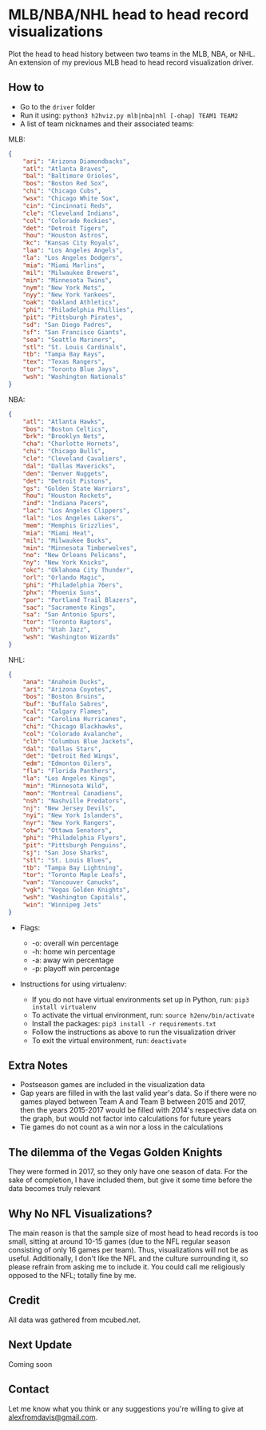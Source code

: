 # MLB/NBA/NHL head to head record visualizations  
  
Plot the head to head history between two teams in the MLB, NBA, or NHL. An extension of my previous MLB head to head record visualization driver.  
  
## How to  
  
* Go to the ```driver``` folder  
* Run it using: ```python3 h2hviz.py mlb|nba|nhl [-ohap] TEAM1 TEAM2```  
* A list of team nicknames and their associated teams:  
  
MLB:  
```json
{
	"ari": "Arizona Diamondbacks",
	"atl": "Atlanta Braves",
	"bal": "Baltimore Orioles",
	"bos": "Boston Red Sox",
	"chi": "Chicago Cubs",
	"wsx": "Chicago White Sox",
	"cin": "Cincinnati Reds",
	"cle": "Cleveland Indians",
	"col": "Colorado Rockies",
	"det": "Detroit Tigers",
	"hou": "Houston Astros",
	"kc": "Kansas City Royals",
	"laa": "Los Angeles Angels",
	"la": "Los Angeles Dodgers",
	"mia": "Miami Marlins",
	"mil": "Milwaukee Brewers",
	"min": "Minnesota Twins",
	"nym": "New York Mets",
	"nyy": "New York Yankees",
	"oak": "Oakland Athletics",
	"phi": "Philadelphia Phillies",
	"pit": "Pittsburgh Pirates",
	"sd": "San Diego Padres",
	"sf": "San Francisco Giants",
	"sea": "Seattle Mariners",
	"stl": "St. Louis Cardinals",
	"tb": "Tampa Bay Rays",
	"tex": "Texas Rangers",
	"tor": "Toronto Blue Jays",
	"wsh": "Washington Nationals"
}
```
  
NBA:  
```json
{
	"atl": "Atlanta Hawks",
	"bos": "Boston Celtics",
	"brk": "Brooklyn Nets",
	"cha": "Charlotte Hornets",
	"chi": "Chicago Bulls",
	"cle": "Cleveland Cavaliers",
	"dal": "Dallas Mavericks",
	"den": "Denver Nuggets",
	"det": "Detroit Pistons",
	"gs": "Golden State Warriors",
	"hou": "Houston Rockets",
	"ind": "Indiana Pacers",
	"lac": "Los Angeles Clippers",
	"lal": "Los Angeles Lakers",
	"mem": "Memphis Grizzlies",
	"mia": "Miami Heat",
	"mil": "Milwaukee Bucks",
	"min": "Minnesota Timberwolves",
	"no": "New Orleans Pelicans",
	"ny": "New York Knicks",
	"okc": "Oklahoma City Thunder",
	"orl": "Orlando Magic",
	"phi": "Philadelphia 76ers",
	"phx": "Phoenix Suns",
	"por": "Portland Trail Blazers",
	"sac": "Sacramento Kings",
	"sa": "San Antonio Spurs",
	"tor": "Toronto Raptors",
	"uth": "Utah Jazz",
	"wsh": "Washington Wizards"
}
```
  
NHL:  
```json
{
	"ana": "Anaheim Ducks",
	"ari": "Arizona Coyotes",
	"bos": "Boston Bruins",
	"buf": "Buffalo Sabres",
	"cal": "Calgary Flames",
	"car": "Carolina Hurricanes",
	"chi": "Chicago Blackhawks",
	"col": "Colorado Avalanche",
	"clb": "Columbus Blue Jackets",
	"dal": "Dallas Stars",
	"det": "Detroit Red Wings",
	"edm": "Edmonton Oilers",
	"fla": "Florida Panthers",
	"la": "Los Angeles Kings",
	"min": "Minnesota Wild",
	"mon": "Montreal Canadiens",
	"nsh": "Nashville Predators",
	"nj": "New Jersey Devils",
	"nyi": "New York Islanders",
	"nyr": "New York Rangers",
	"otw": "Ottawa Senators",
	"phi": "Philadelphia Flyers",
	"pit": "Pittsburgh Penguins",
	"sj": "San Jose Sharks",
	"stl": "St. Louis Blues",
	"tb": "Tampa Bay Lightning",
	"tor": "Toronto Maple Leafs",
	"van": "Vancouver Canucks",
	"vgk": "Vegas Golden Knights",
	"wsh": "Washington Capitals",
	"win": "Winnipeg Jets"
}
```
  
* Flags:  
	* -o: overall win percentage  
	* -h: home win percentage  
	* -a: away win percentage  
	* -p: playoff win percentage  

* Instructions for using virtualenv:  
	* If you do not have virtual environments set up in Python, run: ```pip3 install virtualenv```  
	* To activate the virtual environment, run: ```source h2env/bin/activate```  
	* Install the packages: ```pip3 install -r requirements.txt```  
	* Follow the instructions as above to run the visualization driver  
	* To exit the virtual environment, run: ```deactivate```  
    
## Extra Notes  
  
* Postseason games are included in the visualization data  
* Gap years are filled in with the last valid year's data. So if there were no games played between Team A and Team B between 2015 and 2017, then the years 2015-2017 would be filled with 2014's respective data on the graph, but would not factor into calculations for future years  
* Tie games do not count as a win nor a loss in the calculations  
  
## The dilemma of the Vegas Golden Knights  
They were formed in 2017, so they only have one season of data. For the sake of completion, I have included them, but give it some time before the data becomes truly relevant  
  
## Why No NFL Visualizations?  
   
The main reason is that the sample size of most head to head records is too small, sitting at around 10-15 games (due to the NFL regular season consisting of only 16 games per team). Thus, visualizations will not be as useful. Additionally, I don't like the NFL and the culture surrounding it, so please refrain from asking me to include it. You could call me religiously opposed to the NFL; totally fine by me.  
  
## Credit  
  
All data was gathered from mcubed.net.  
  
## Next Update  
  
Coming soon  
  
## Contact  
  
Let me know what you think or any suggestions you're willing to give at alexfromdavis@gmail.com.